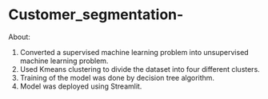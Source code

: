 # Customer_segmentation-
About:
   1) Converted a supervised machine learning problem into unsupervised machine learning problem.
   2) Used Kmeans clustering to divide the dataset into four different clusters.
   3) Training of the model was done by decision tree algorithm.
   4) Model was deployed using Streamlit.
   
  
